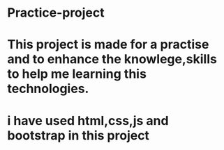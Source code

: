 # Practice-project
# This project is made for a practise and to enhance the knowlege,skills to help me learning this technologies.
# i have used html,css,js and bootstrap in this project

